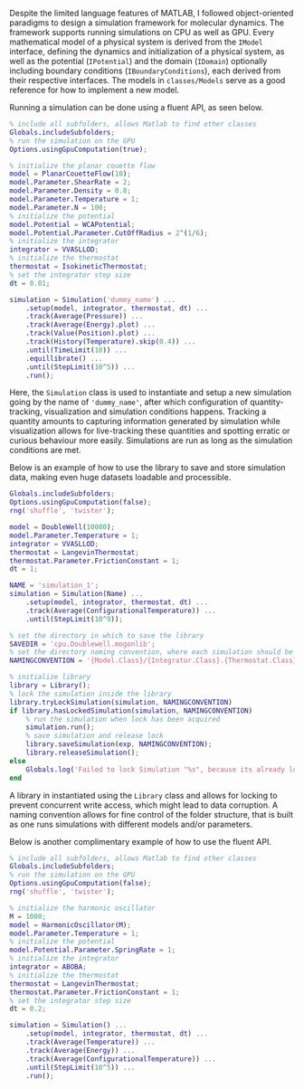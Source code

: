 Despite the limited language features of MATLAB, I followed object-oriented paradigms to design a simulation framework for molecular dynamics. The framework supports running simulations on CPU as well as GPU. Every mathematical model of a physical system is derived from the `IModel` interface, defining the dynamics and initialization of a physical system, as well as the potential (`IPotential`) and the domain (`IDomain`) optionally including boundary conditions (`IBoundaryConditions`), each derived from their respective interfaces. The models in `classes/Models` serve as a good reference for how to implement a new model.

Running a simulation can be done using a fluent API, as seen below. 
``` matlab
% include all subfolders, allows Matlab to find other classes
Globals.includeSubfolders; 
% run the simulation on the GPU
Options.usingGpuComputation(true);

% initialize the planar couette flow
model = PlanarCouetteFlow(10); 
model.Parameter.ShearRate = 2;
model.Parameter.Density = 0.8;
model.Parameter.Temperature = 1;
model.Parameter.N = 100;
% initialize the potential
model.Potential = WCAPotential;
model.Potential.Parameter.CutOffRadius = 2^(1/6);
% initialize the integrator
integrator = VVASLLOD;
% initialize the thermostat
thermostat = IsokineticThermostat;
% set the integrator step size
dt = 0.01;

simulation = Simulation('dummy_name') ...
    .setup(model, integrator, thermostat, dt) ... 
    .track(Average(Pressure)) ...
    .track(Average(Energy).plot) ...
    .track(Value(Position).plot) ...
    .track(History(Temperature).skip(0.4)) ...
    .until(TimeLimit(10)) ...
    .equillibrate() ...
    .until(StepLimit(10^5)) ...
    .run(); 
```
Here, the `Simulation` class is used to instantiate and setup a new simulation going by the name of `'dummy_name'`, after which configuration of quantity-tracking, visualization and simulation conditions happens. Tracking a quantity amounts to capturing information generated by simulation while visualization allows for live-tracking these quantities and spotting erratic or curious behaviour more easily. Simulations are run as long as the simulation conditions are met.

Below is an example of how to use the library to save and store simulation data, making even huge datasets loadable and processible.
``` matlab
Globals.includeSubfolders;
Options.usingGpuComputation(false);
rng('shuffle', 'twister');

model = DoubleWell(10000);
model.Parameter.Temperature = 1;
integrator = VVASLLOD;
thermostat = LangevinThermostat;
thermostat.Parameter.FrictionConstant = 1;
dt = 1;

NAME = 'simulation_1';
simulation = Simulation(Name) ...
    .setup(model, integrator, thermostat, dt) ...
    .track(Average(ConfigurationalTemperature)) ...
    .until(StepLimit(10^9));

% set the directory in which to save the library
SAVEDIR = 'cpu.Doublewell.mogonlib';
% set the directory naming convention, where each simulation should be saved
NAMINGCONVENTION = '{Model.Class}/{Integrator.Class}.{Thermostat.Class}/N_{Model.N}/Temperature_{Model.Temperature}/ShearRate_{Model.ShearRate}/dt_{dt}';

% initialize library
library = Library();
% lock the simulation inside the library
library.tryLockSimulation(simulation, NAMINGCONVENTION)
if library.hasLockedSimulation(simulation, NAMINGCONVENTION)
    % run the simulation when lock has been acquired
    simulation.run();
    % save simulation and release lock
    library.saveSimulation(exp, NAMINGCONVENTION);
    library.releaseSimulation();
else
    Globals.log('Failed to lock Simulation "%s", because its already locked.', NAME);
end
```
A library in instantiated using the `Library` class and allows for locking to prevent concurrent write access, which might lead to data corruption. A naming convention allows for fine control of the folder structure, that is built as one runs simulations with different models and/or parameters.

Below is another complimentary example of how to use the fluent API.
``` matlab
% include all subfolders, allows Matlab to find other classes
Globals.includeSubfolders; 
% run the simulation on the GPU
Options.usingGpuComputation(false);
rng('shuffle', 'twister');

% initialize the harmonic oscillator
M = 1000;
model = HarmonicOscillator(M);
model.Parameter.Temperature = 1;
% initialize the potential
model.Potential.Parameter.SpringRate = 1;
% initialize the integrator
integrator = ABOBA;
% initialize the thermostat
thermostat = LangevinThermostat;
thermostat.Parameter.FrictionConstant = 1;
% set the integrator step size
dt = 0.2;

simulation = Simulation() ...
    .setup(model, integrator, thermostat, dt) ...
    .track(Average(Temperature)) ...
    .track(Average(Energy)) ...
    .track(Average(ConfigurationalTemperature)) ...
    .until(StepLimit(10^5)) ...
    .run();
```